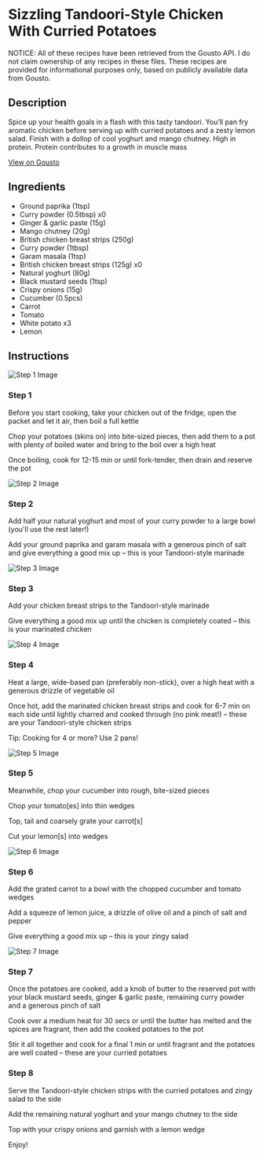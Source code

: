 # Sizzling Tandoori-Style Chicken With Curried Potatoes

NOTICE: All of these recipes have been retrieved from the Gousto API. I do not claim ownership of any recipes in these files. These recipes are provided for informational purposes only, based on publicly available data from Gousto.

## Description

Spice up your health goals in a flash with this tasty tandoori. You’ll pan fry aromatic chicken before serving up with curried potatoes and a zesty lemon salad. Finish with a dollop of cool yoghurt and mango chutney. High in protein. Protein contributes to a growth in muscle mass

[View on Gousto](https://www.gousto.co.uk/recipes/cookbook/sizzling-tandoori-style-chicken-breast-curried-potatoes-zingy-salad)

## Ingredients

- Ground paprika (1tsp)
- Curry powder (0.5tbsp) x0
- Ginger & garlic paste (15g)
- Mango chutney (20g)
- British chicken breast strips (250g)
- Curry powder (1tbsp)
- Garam masala (1tsp)
- British chicken breast strips (125g) x0
- Natural yoghurt (80g)
- Black mustard seeds (1tsp)
- Crispy onions (15g)
- Cucumber (0.5pcs)
- Carrot
- Tomato
- White potato x3
- Lemon

## Instructions

![Step 1 Image](https://production-media.gousto.co.uk/cms/recipe-step-image/step-1-1720536478947-x200.jpg)

### Step 1

Before you start cooking, take your chicken out of the fridge, open the packet and let it air, then boil a full kettle

Chop your potatoes (skins on) into bite-sized pieces, then add them to a pot with plenty of boiled water and bring to the boil over a high heat

Once boiling, cook for 12-15 min or until fork-tender, then drain and reserve the pot

![Step 2 Image](https://production-media.gousto.co.uk/cms/recipe-step-image/step-2-1720536481677-x200.jpg)

### Step 2

Add half your natural yoghurt and most of your curry powder to a large bowl (you'll use the rest later!)

Add your ground paprika and garam masala with a generous pinch of salt and give everything a good mix up – this is your Tandoori-style marinade

![Step 3 Image](https://production-media.gousto.co.uk/cms/recipe-step-image/step-3-1720536486296-x200.jpg)

### Step 3

Add your chicken breast strips to the Tandoori-style marinade

Give everything a good mix up until the chicken is completely coated – this is your marinated chicken

![Step 4 Image](https://production-media.gousto.co.uk/cms/recipe-step-image/step-4-1720536490733-x200.jpg)

### Step 4

Heat a large, wide-based pan (preferably non-stick), over a high heat with a generous drizzle of vegetable oil

Once hot, add the marinated chicken breast strips and cook for 6-7 min on each side until lightly charred and cooked through (no pink meat!) – these are your Tandoori-style chicken strips

Tip: Cooking for 4 or more? Use 2 pans!

![Step 5 Image](https://production-media.gousto.co.uk/cms/recipe-step-image/step-5-1720536493944-x200.jpg)

### Step 5

Meanwhile, chop your cucumber into rough, bite-sized pieces

Chop your tomato[es] into thin wedges

Top, tail and coarsely grate your carrot[s]

Cut your lemon[s] into wedges

![Step 6 Image](https://production-media.gousto.co.uk/cms/recipe-step-image/step-6-1720536497385-x200.jpg)

### Step 6

Add the grated carrot to a bowl with the chopped cucumber and tomato wedges

Add a squeeze of lemon juice, a drizzle of olive oil and a pinch of salt and pepper

Give everything a good mix up – this is your zingy salad

![Step 7 Image](https://production-media.gousto.co.uk/cms/recipe-step-image/step-7-1720536500643-x200.jpg)

### Step 7

Once the potatoes are cooked, add a knob of butter to the reserved pot with your black mustard seeds, ginger & garlic paste, remaining curry powder and a generous pinch of salt

Cook over a medium heat for 30 secs or until the butter has melted and the spices are fragrant, then add the cooked potatoes to the pot

Stir it all together and cook for a final 1 min or until fragrant and the potatoes are well coated – these are your curried potatoes

### Step 8

Serve the Tandoori-style chicken strips with the curried potatoes and zingy salad to the side

Add the remaining natural yoghurt and your mango chutney to the side

Top with your crispy onions and garnish with a lemon wedge

Enjoy!

